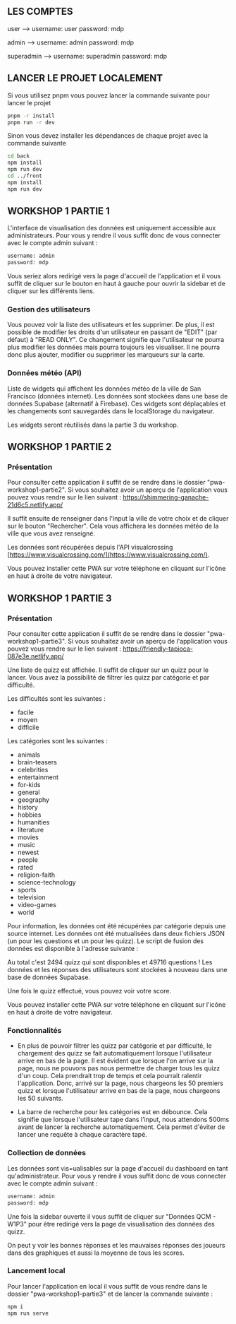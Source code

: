 ## LES COMPTES 

user --> 
    username: user
    password: mdp

admin -->
    username: admin
    password: mdp

superadmin -->
    username: superadmin
    password: mdp

## LANCER LE PROJET LOCALEMENT

Si vous utilisez pnpm vous pouvez lancer la commande suivante pour lancer le projet

```bash
pnpm -r install
pnpm run -r dev
```

Sinon vous devez installer les dépendances de chaque projet avec la commande suivante

```bash
cd back
npm install
npm run dev
cd ../front
npm install
npm run dev
```

## WORKSHOP 1 PARTIE 1

L'interface de visualisation des données est uniquement accessible aux administrateurs.
Pour vous y rendre il vous suffit donc de vous connecter avec le compte admin suivant :

```bash
username: admin
password: mdp
```

Vous seriez alors redirigé vers la page d'accueil de l'application et il vous suffit de cliquer sur le bouton en haut à gauche pour ouvrir la sidebar et de cliquer sur les différents liens.

### Gestion des utilisateurs

Vous pouvez voir la liste des utilisateurs et les supprimer.
De plus, il est possible de modifier les droits d'un utilisateur en passant de "EDIT" (par défaut) à "READ ONLY". Ce changement signifie que l'utilisateur ne pourra plus modifier les données mais pourra toujours les visualiser. Il ne pourra donc plus ajouter, modifier ou supprimer les marqueurs sur la carte.

### Données météo (API)

Liste de widgets qui affichent les données météo de la ville de San Francisco (données internet).
Les données sont stockées dans une base de données Supabase (alternatif à Firebase).
Ces widgets sont déplaçables et les changements sont sauvegardés dans le localStorage du navigateur.

Les widgets seront réutilisés dans la partie 3 du workshop.

## WORKSHOP 1 PARTIE 2

### Présentation

Pour consulter cette application il suffit de se rendre dans le dossier "pwa-workshop1-partie2".
Si vous souhaitez avoir un aperçu de l'application vous pouvez vous rendre sur le lien suivant : https://shimmering-ganache-21d6c5.netlify.app/

Il suffit ensuite de renseigner dans l'input la ville de votre choix et de cliquer sur le bouton "Rechercher".
Cela vous affichera les données météo de la ville que vous avez renseigné.

Les données sont récupérées depuis l'API visualcrossing [https://www.visualcrossing.com/](https://www.visualcrossing.com/).

Vous pouvez installer cette PWA sur votre téléphone en cliquant sur l'icône en haut à droite de votre navigateur.

## WORKSHOP 1 PARTIE 3

### Présentation

Pour consulter cette application il suffit de se rendre dans le dossier "pwa-workshop1-partie3".
Si vous souhaitez avoir un aperçu de l'application vous pouvez vous rendre sur le lien suivant : https://friendly-tapioca-087e3e.netlify.app/

Une liste de quizz est affichée. Il suffit de cliquer sur un quizz pour le lancer.
Vous avez la possibilité de filtrer les quizz par catégorie et par difficulté.

Les difficultés sont les suivantes :
- facile
- moyen
- difficile

Les catégories sont les suivantes :
- animals
- brain-teasers
- celebrities
- entertainment
- for-kids
- general
- geography
- history
- hobbies
- humanities
- literature
- movies
- music
- newest
- people
- rated
- religion-faith
- science-technology
- sports
- television
- video-games
- world

Pour information, les données ont été récupérées par catégorie depuis une source internet. Les données ont été mutualisées dans deux fichiers JSON (un pour les questions et un pour les quizz).
Le script de fusion des données est disponible à l'adresse suivante : 

Au total c'est 2494 quizz qui sont disponibles et 49716 questions !
Les données et les réponses des utilisateurs sont stockées à nouveau dans une base de données Supabase.

Une fois le quizz effectué, vous pouvez voir votre score.

Vous pouvez installer cette PWA sur votre téléphone en cliquant sur l'icône en haut à droite de votre navigateur.

### Fonctionnalités

- En plus de pouvoir filtrer les quizz par catégorie et par difficulté, le chargement des quizz se fait automatiquement lorsque l'utilisateur arrive en bas de la page.
Il est évident que lorsque l'on arrive sur la page, nous ne pouvons pas nous permettre de charger tous les quizz d'un coup. Cela prendrait trop de temps et cela pourrait ralentir l'application. Donc, arrivé sur la page, nous chargeons les 50 premiers quizz et lorsque l'utilisateur arrive en bas de la page, nous chargeons les 50 suivants.

- La barre de recherche pour les catégories est en débounce. Cela signifie que lorsque l'utilisateur tape dans l'input, nous attendons 500ms avant de lancer la recherche automatiquement. Cela permet d'éviter de lancer une requête à chaque caractère tapé.

### Collection de données

Les données sont vis=ualisables sur la page d'accueil du dashboard en tant qu'administrateur.
Pour vous y rendre il vous suffit donc de vous connecter avec le compte admin suivant :

```bash
username: admin
password: mdp
```

Une fois la sidebar ouverte il vous suffit de cliquer sur "Données QCM - W1P3" pour être redirigé vers la page de visualisation des données des quizz.

On peut y voir les bonnes réponses et les mauvaises réponses des joueurs dans des graphiques et aussi la moyenne de tous les scores.

### Lancement local

Pour lancer l'application en local il vous suffit de vous rendre dans le dossier "pwa-workshop1-partie3" et de lancer la commande suivante :

```bash
npm i
npm run serve
```


